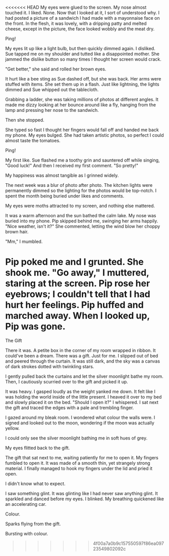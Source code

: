 <<<<<<< HEAD
My eyes were glued to the screen. My nose almost touched it. I liked. None. Now that I looked at it, I sort of understood why. I had posted a picture of a sandwich I had made with a mayonnaise face on the front. In the flesh, it was lovely, with a dripping patty and melted cheese, except in the picture, the face looked wobbly and the meat dry.

Ping!

My eyes lit up like a light bulb, but then quickly dimmed again. I disliked. Sue tapped me on my shoulder and tutted like a disappointed mother. She jammed the dislike button so many times I thought her screen would crack.

"Get better," she said and rolled her brown eyes.

It hurt like a bee sting as Sue dashed off, but she was back. Her arms were stuffed with items. She set them up in a flash. Just like lightning, the lights dimmed and Sue whipped out the tablecloth.

Grabbing a ladder, she was taking millions of photos at different angles. It made me dizzy looking at her bounce around like a fly, hanging from the lamp and pressing her nose to the sandwich.

Then she stopped.

She typed so fast I thought her fingers would fall off and handed me back my phone. My eyes bulged. She had taken artistic photos, so perfect I could almost taste the tomatoes.

Ping!

My first like. Sue flashed me a toothy grin and sauntered off while singing, "Good luck!" And then I received my first comment. "So pretty!"

My happiness was almost tangible as I grinned widely.

The next week was a blur of photo after photo. The kitchen lights were permanently dimmed so the lighting for the photos would be top-notch. I spent the month being buried under likes and comments.

My eyes were moths attracted to my screen, and nothing else mattered.

It was a warm afternoon and the sun bathed the calm lake. My nose was buried into my phone. Pip skipped behind me, swinging her arms happily. "Nice weather, isn't it?" She commented, letting the wind blow her choppy brown hair.

"Mm," I mumbled.

Pip poked me and I grunted. She shook me. "Go away," I muttered, staring at the screen. Pip rose her eyebrows; I couldn't tell that I had hurt her feelings. Pip huffed and marched away. When I looked up, Pip was gone.
=======
The Gift

There it was. A petite box in the corner of my room wrapped in ribbon. It could've been a dream. There was a gift. Just for me. I slipped out of bed and peered through the curtain. It was still dark, and the sky was a canvas of dark strokes dotted with twinkling stars.

I gently pulled back the curtains and let the silver moonlight bathe my room. Then, I cautiously scurried over to the gift and picked it up.

It was heavy. I gasped loudly as the weight yanked me down. It felt like I was holding the world inside of the little present. I heaved it over to my bed and slowly placed it on the bed. "Should I open it?" I whispered. I sat next the gift and traced the edges with a pale and trembling finger.

I gazed around my bleak room. I wondered what colour the walls were. I signed and looked out to the moon, wondering if the moon was actually yellow.

I could only see the silver moonlight bathing me in soft hues of grey.

My eyes flitted back to the gift.

The gift that sat next to me, waiting patiently for me to open it. My fingers fumbled to open it. It was made of a smooth thin, yet strangely strong material. I finally managed to hook my fingers under the lid and pried it open.

I didn't know what to expect.

I saw something glint. It was glinting like I had never saw anything glint. It sparkled and danced before my eyes. I blinked. My breathing quickened like an accelerating car.

Colour.

Sparks flying from the gift.

Bursting with colour.
>>>>>>> 4f00a7a0b9c157550597f86ea09723549802092c
